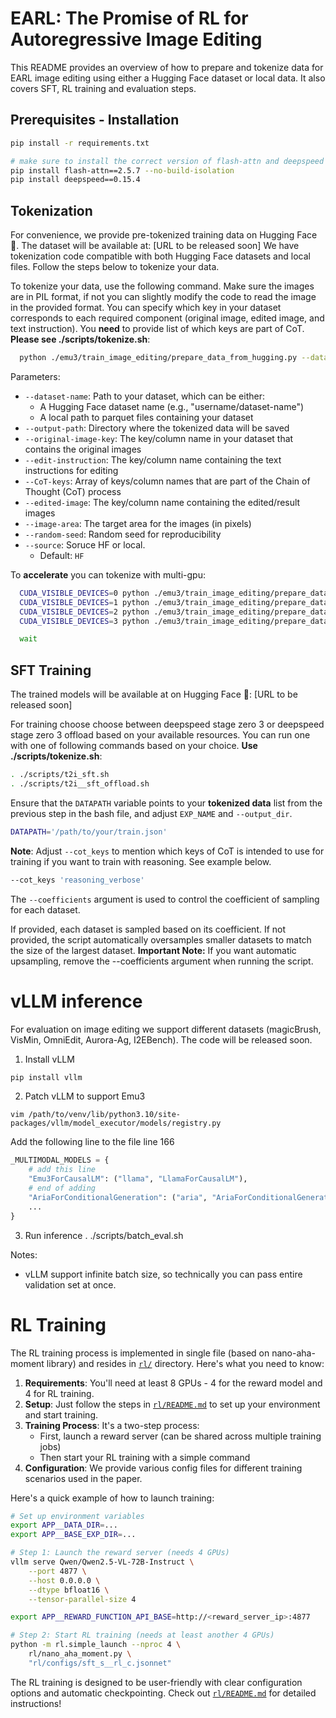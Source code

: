 # EARL: The Promise of RL for Autoregressive Image Editing

<!-- Official code for the paper *The Promise of RL for Autoregressive Image Editing (EARL)*. The code, models, and data will be released soon. -->


This README provides an overview of how to prepare and tokenize data for EARL image editing using either a Hugging Face dataset or local data. It also covers SFT, RL training and evaluation steps.

## Prerequisites - Installation

```bash
pip install -r requirements.txt

# make sure to install the correct version of flash-attn and deepspeed
pip install flash-attn==2.5.7 --no-build-isolation
pip install deepspeed==0.15.4
```

## Tokenization

For convenience, we provide pre-tokenized training data on Hugging Face 🤗. The dataset will be available at: [URL to be released soon]
 We have tokenization code compatible with both Hugging Face datasets and local files. Follow the steps below to tokenize your data.

To tokenize your data, use the following command. Make sure the images are in PIL format, if not you can slightly modify the code to read the image in the provided format. You can specify which key in your dataset corresponds to each required component (original image, edited image, and text instruction). You **need** to provide list of which keys are part of CoT. **Please see ./scripts/tokenize.sh**:

```bash
  python ./emu3/train_image_editing/prepare_data_from_hugging.py --dataset-name "$data_name" --output-path "$output_dir" --original-image-key "$original_image_key" --edit-instruction "$edit_instruction" --CoT-keys "${CoT_keys[@]}" --edited-image "$edited_image" --image-area $image_area --random-seed 42
```

Parameters:
- `--dataset-name`: Path to your dataset, which can be either:
  - A Hugging Face dataset name (e.g., "username/dataset-name")
  - A local path to parquet files containing your dataset
- `--output-path`: Directory where the tokenized data will be saved
- `--original-image-key`: The key/column name in your dataset that contains the original images
- `--edit-instruction`: The key/column name containing the text instructions for editing
- `--CoT-keys`: Array of keys/column names that are part of the Chain of Thought (CoT) process
- `--edited-image`: The key/column name containing the edited/result images
- `--image-area`: The target area for the images (in pixels)
- `--random-seed`: Random seed for reproducibility
- `--source`: Soruce HF or local.
  - Default: `HF`


To **accelerate** you can tokenize with multi-gpu:
```bash
  CUDA_VISIBLE_DEVICES=0 python ./emu3/train_image_editing/prepare_data.py --dataset-name "$data_name" --output-path "$output_dir" --original-image-key "$original_image_key" --edit-instruction "$edit_instruction" --CoT-keys "${CoT_keys[@]}" --edited-image "$edited_image" --image-area $image_area --random-seed 42 &
  CUDA_VISIBLE_DEVICES=1 python ./emu3/train_image_editing/prepare_data.py --dataset-name "$data_name" --output-path "$output_dir" --original-image-key "$original_image_key" --edit-instruction "$edit_instruction" --CoT-keys "${CoT_keys[@]}" --edited-image "$edited_image" --image-area $image_area --random-seed 75 &
  CUDA_VISIBLE_DEVICES=2 python ./emu3/train_image_editing/prepare_data.py --dataset-name "$data_name" --output-path "$output_dir" --original-image-key "$original_image_key" --edit-instruction "$edit_instruction" --CoT-keys "${CoT_keys[@]}" --edited-image "$edited_image" --image-area $image_area --random-seed 96 &
  CUDA_VISIBLE_DEVICES=3 python ./emu3/train_image_editing/prepare_data.py --dataset-name "$data_name" --output-path "$output_dir" --original-image-key "$original_image_key" --edit-instruction "$edit_instruction" --CoT-keys "${CoT_keys[@]}" --edited-image "$edited_image" --image-area $image_area --random-seed 97 &

  wait

```

## SFT Training
The trained models will be available at on Hugging Face 🤗: [URL to be released soon]

For training choose choose between deepspeed stage zero 3 or deepspeed stage zero 3 offload based on your available resources. You can run one with one of following commands based on your choice. **Use ./scripts/tokenize.sh**:

```bash
. ./scripts/t2i_sft.sh
. ./scripts/t2i__sft_offload.sh
```

Ensure that the `DATAPATH` variable points to your **tokenized data** list from the previous step in the bash file, and adjust `EXP_NAME` and `--output_dir`.

```bash
DATAPATH='/path/to/your/train.json'
```

**Note**: Adjust ``--cot_keys`` to mention which keys of CoT is intended to use for training if you want to train with reasoning. See example below.

```bash
--cot_keys 'reasoning_verbose'
```

The `--coefficients` argument is used to control the coefficient of sampling for each dataset.

If provided, each dataset is sampled based on its coefficient.
If not provided, the script automatically oversamples smaller datasets to match the size of the largest dataset.
**Important Note:** If you want automatic upsampling, remove the --coefficients argument when running the script.




# vLLM inference


For evaluation on image editing we support different datasets (magicBrush, VisMin, OmniEdit, Aurora-Ag, I2EBench). The code will be released soon.

1. Install vLLM

```bash
pip install vllm
```

2. Patch vLLM to support Emu3
```
vim /path/to/venv/lib/python3.10/site-packages/vllm/model_executor/models/registry.py
```

Add the following line to the file line 166
```python
_MULTIMODAL_MODELS = {    
    # add this line
    "Emu3ForCausalLM": ("llama", "LlamaForCausalLM"), 
    # end of adding
    "AriaForConditionalGeneration": ("aria", "AriaForConditionalGeneration"), # already exists
    ...
}
```

3. Run inference
. ./scripts/batch_eval.sh

Notes:
- vLLM support infinite batch size, so technically you can pass entire validation set at once.

# RL Training

The RL training process is implemented in single file (based on nano-aha-moment library) and resides in [`rl/`](./rl) directory. Here's what you need to know:

1. **Requirements**: You'll need at least 8 GPUs - 4 for the reward model and 4 for RL training.
2. **Setup**: Just follow the steps in [`rl/README.md`](./rl/README.md) to set up your environment and start training.
3. **Training Process**: It's a two-step process:
   - First, launch a reward server (can be shared across multiple training jobs)
   - Then start your RL training with a simple command
4. **Configuration**: We provide various config files for different training scenarios used in the paper.

Here's a quick example of how to launch training:

```bash
# Set up environment variables
export APP__DATA_DIR=...
export APP__BASE_EXP_DIR=...

# Step 1: Launch the reward server (needs 4 GPUs)
vllm serve Qwen/Qwen2.5-VL-72B-Instruct \
    --port 4877 \
    --host 0.0.0.0 \
    --dtype bfloat16 \
    --tensor-parallel-size 4

export APP__REWARD_FUNCTION_API_BASE=http://<reward_server_ip>:4877

# Step 2: Start RL training (needs at least another 4 GPUs)
python -m rl.simple_launch --nproc 4 \
    rl/nano_aha_moment.py \
    "rl/configs/sft_s__rl_c.jsonnet"
```

The RL training is designed to be user-friendly with clear configuration options and automatic checkpointing. Check out [`rl/README.md`](./rl/README.md) for detailed instructions!


